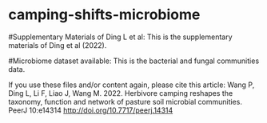 # camping-shifts-microbiome
#Supplementary Materials of Ding L et al: 
This is the supplementary materials of  Ding et al (2022).

#Microbiome dataset available: 
This is the bacterial and fungal communities data.

If you use these files and/or content again, please cite this article: 
Wang P, Ding L, Li F, Liao J, Wang M. 2022. Herbivore camping reshapes the taxonomy, function and network of pasture soil microbial communities. PeerJ 10:e14314 http://doi.org/10.7717/peerj.14314
